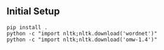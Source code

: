 ## Initial Setup

```
pip install .
python -c "import nltk;nltk.download('wordnet')"
python -c "import nltk;nltk.download('omw-1.4')"
```
